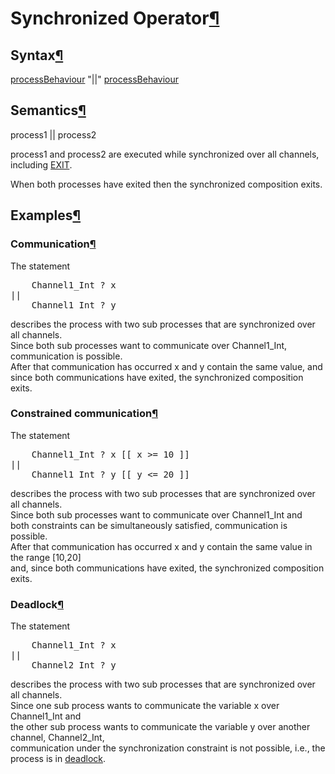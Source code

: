<a name="Synchronized-Operator"></a>

# Synchronized Operator[¶](#Synchronized-Operator)

<a name="Syntax"></a>

## Syntax[¶](#Syntax)

[processBehaviour](ProcessBehaviour) "||" [processBehaviour](ProcessBehaviour)

<a name="Semantics"></a>

## Semantics[¶](#Semantics)

process1 || process2

process1 and process2 are executed while synchronized over all channels, including [EXIT](EXIT).

When both processes have exited then the synchronized composition exits.

<a name="Examples"></a>

## Examples[¶](#Examples)

<a name="Communication"></a>

### Communication[¶](#Communication)

The statement  

<pre>    Channel1_Int ? x 
||
    Channel1_Int ? y
</pre>

describes the process with two sub processes that are synchronized over all channels.  
Since both sub processes want to communicate over Channel1_Int, communication is possible.  
After that communication has occurred x and y contain the same value, and  
since both communications have exited, the synchronized composition exits.<a name="Constrained-communication"></a>

### Constrained communication[¶](#Constrained-communication)

The statement  

<pre>    Channel1_Int ? x [[ x >= 10 ]]
||
    Channel1_Int ? y [[ y <= 20 ]]
</pre>

describes the process with two sub processes that are synchronized over all channels.  
Since both sub processes want to communicate over Channel1_Int and  
both constraints can be simultaneously satisfied, communication is possible.  
After that communication has occurred x and y contain the same value in the range [10,20]  
and, since both communications have exited, the synchronized composition exits.<a name="Deadlock"></a>

### Deadlock[¶](#Deadlock)

The statement  

<pre>    Channel1_Int ? x 
||
    Channel2_Int ? y
</pre>

describes the process with two sub processes that are synchronized over all channels.  
Since one sub process wants to communicate the variable x over Channel1_Int and  
the other sub process wants to communicate the variable y over another channel, Channel2_Int,  
communication under the synchronization constraint is not possible, i.e., the process is in [deadlock](https://en.wikipedia.org/wiki/Deadlock).